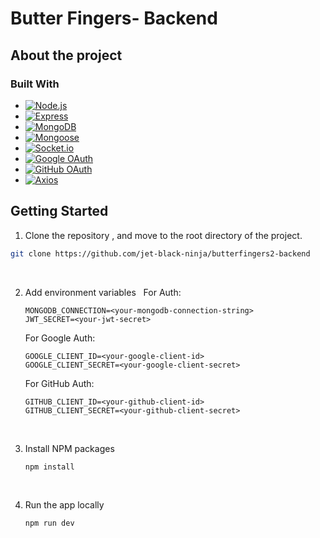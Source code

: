 # Butter Fingers- Backend

## About the project

### Built With

- [![Node.js][nodejs-image]][nodejs-url]
- [![Express][express-image]][express-url]
- [![MongoDB][mongodb-image]][mongodb-url]
- [![Mongoose][mongoose-image]][mongoose-url]
- [![Socket.io][socketio-image]][socketio-url]
- [![Google OAuth][google-oauth-image]][google-oauth-url]
- [![GitHub OAuth][github-oauth-image]][github-oauth-url]
- [![Axios][axios-image]][axios-url]

## Getting Started

1.  Clone the repository , and move to the root directory of the project.

```sh
git clone https://github.com/jet-black-ninja/butterfingers2-backend
```

&nbsp;

2.  Add environment variables
    &nbsp;
    For Auth:

    ```
    MONGODB_CONNECTION=<your-mongodb-connection-string>
    JWT_SECRET=<your-jwt-secret>
    ```

    For Google Auth:

    ```
    GOOGLE_CLIENT_ID=<your-google-client-id>
    GOOGLE_CLIENT_SECRET=<your-google-client-secret>
    ```

    For GitHub Auth:

    ```
    GITHUB_CLIENT_ID=<your-github-client-id>
    GITHUB_CLIENT_SECRET=<your-github-client-secret>
    ```

&nbsp;

3.  Install NPM packages

    ```sh
    npm install
    ```

    &nbsp;

4.  Run the app locally

    ```sh
    npm run dev
    ```

[typescript-image]: https://shields.io/badge/TypeScript-3178C6?logo=TypeScript&logoColor=FFF&style=for-the-badge
[react-image]: https://img.shields.io/badge/React-20232A?style=for-the-badge&logo=react&logoColor=61DAFB
[sass-image]: https://img.shields.io/badge/Sass-CC6699?style=for-the-badge&logo=sass&logoColor=white
[nodejs-image]: https://img.shields.io/badge/Node.js-43853D?style=for-the-badge&logo=node.js&logoColor=white
[express-image]: https://img.shields.io/badge/Express-f5f5f5?&style=for-the-badge&logo=Express&logoColor=black
[mongodb-image]: https://img.shields.io/badge/MongoDB-011e2c?&style=for-the-badge&logo=mongodb&logoColor=01ed64
[mongoose-image]: https://img.shields.io/badge/Mongoose-880000?&style=for-the-badge&logo=mongoose&logoColor=ffffff
[socketio-image]: https://img.shields.io/badge/Socket.io-010101?&style=for-the-badge&logo=Socket.io&logoColor=white
[google-oauth-image]: https://shields.io/badge/Google%20OAuth-f2f2f2?logo=google&logoColor=4285F4&style=for-the-badge
[github-oauth-image]: https://shields.io/badge/GitHub%20OAuth-000000?logo=github&logoColor=ffffff&style=for-the-badge
[typescript-url]: https://www.typescriptlang.org/
[react-url]: https://react.dev/
[sass-url]: https://sass-lang.com/
[nodejs-url]: https://nodejs.org/en
[express-url]: https://expressjs.com/
[mongodb-url]: https://www.mongodb.com/
[mongoose-url]: https://mongoosejs.com/
[socketio-url]: https://socket.io/
[google-oauth-url]: https://developers.google.com/identity/protocols/oauth2
[github-oauth-url]: https://docs.github.com/en/apps/oauth-apps/building-oauth-apps/authorizing-oauth-apps
[axios-image]: (https://img.shields.io/badge/Axios-purple?logo=axios&logoColor=white&labelColor=black&style=for-the-badge)
[axios-url]: ()

